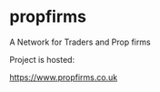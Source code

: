 # propfirms
A Network for Traders and Prop firms


Project is hosted:


https://www.propfirms.co.uk
